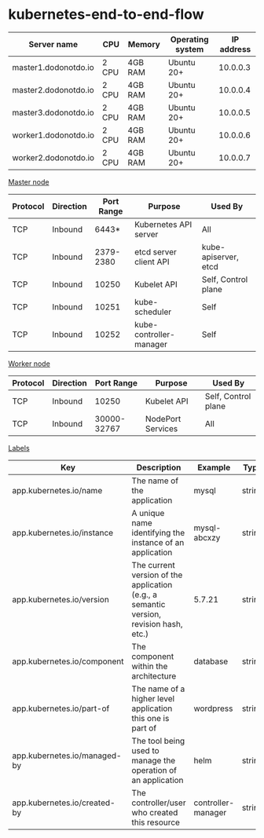 # kubernetes-end-to-end-flow

| Server name | CPU | Memory | Operating system | IP address |
| --------------- | --------------- | --------------- | --------------- |--------------- |
| master1.dodonotdo.io | 2 CPU | 4GB RAM | Ubuntu 20+ | 10.0.0.3 |
| master2.dodonotdo.io | 2 CPU | 4GB RAM | Ubuntu 20+ | 10.0.0.4 |
| master3.dodonotdo.io | 2 CPU | 4GB RAM | Ubuntu 20+ | 10.0.0.5 |
| worker1.dodonotdo.io | 2 CPU | 4GB RAM | Ubuntu 20+ | 10.0.0.6 |
| worker2.dodonotdo.io | 2 CPU | 4GB RAM | Ubuntu 20+ | 10.0.0.7 |


[Master node](https://kubernetes.io/docs/concepts/overview/components/#control-plane-components)

| Protocol | Direction | Port Range | Purpose | Used By |
| --------------- | --------------- | --------------- | --------------- | --------------- |
| TCP | Inbound | 6443* | Kubernetes API server | All  |
| TCP | Inbound | 2379-2380 | etcd server client API | kube-apiserver, etcd |
| TCP | Inbound | 10250 | Kubelet API | Self, Control plane |
| TCP | Inbound | 10251 | kube-scheduler | Self |
| TCP | Inbound | 10252 |  kube-controller-manager | Self |


[Worker node](https://kubernetes.io/docs/concepts/overview/components/#node-components)


| Protocol | Direction | Port Range | Purpose | Used By |
| --------------- | --------------- | --------------- | --------------- | --------------- |
| TCP | Inbound | 10250 | Kubelet API | Self, Control plane  |
| TCP | Inbound | 30000-32767 | NodePort Services | All |


[Labels](https://kubernetes.io/docs/concepts/overview/working-with-objects/common-labels/)

Key |	Description |	Example | 	Type |
| --------------- | --------------- | --------------- | --------------- |
app.kubernetes.io/name |	The name of the application |	mysql |	string
app.kubernetes.io/instance |	A unique name identifying the instance of an application |	mysql-abcxzy |	string
app.kubernetes.io/version |	The current version of the application (e.g., a semantic version, revision hash, etc.) |	5.7.21 |	string
app.kubernetes.io/component |	The component within the architecture |	database |	string
app.kubernetes.io/part-of |	The name of a higher level application this one is part of | 	wordpress |	string
app.kubernetes.io/managed-by |	The tool being used to manage the operation of an application |	helm |	string
app.kubernetes.io/created-by |	The controller/user who created this resource |	controller-manager |	string

















